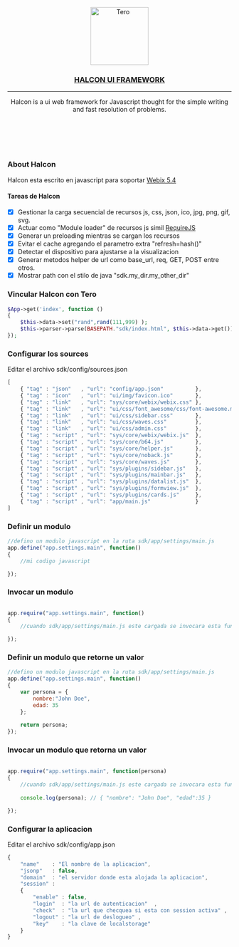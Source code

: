 <p align="center">
  <a href="https://github.com/dromero86/halcon/" target="_blank" >
    <img alt="Tero" src="https://cdn.dribbble.com/users/86682/screenshots/11464472/seahawk_media_simon_2x.png" height="130" /> <br>
	  <h3 align="center">HALCON UI FRAMEWORK</h3> 
  </a>
</p>
<hr>
<p align="center">
Halcon is a ui web framework for Javascript thought for the simple writing and fast resolution of problems.
</p>

<br>
<br>
<br>
<br>

### About Halcon

Halcon esta escrito en javascript para soportar [Webix 5.4](https://webix.com/)  

#### Tareas de Halcon

- [x] Gestionar la carga secuencial de recursos js, css, json, ico, jpg, png, gif, svg.
- [x] Actuar como "Module loader" de recursos js simil [RequireJS](https://requirejs.org/) 
- [x] Generar un preloading mientras se cargan los recursos
- [x] Evitar el cache agregando el parametro extra "refresh=hash()"
- [x] Detectar el dispositivo para ajustarse a la visualizacion
- [x] Generar metodos helper de url como base_url, req, GET, POST entre otros.
- [x] Mostrar path con el stilo de java "sdk.my_dir.my_other_dir"  

### Vincular Halcon con Tero

```php
$App->get('index', function ()
{
    $this->data->set("rand",rand(111,999) );
    $this->parser->parse(BASEPATH."sdk/index.html", $this->data->get());
});
```

### Configurar los sources 

Editar el archivo sdk/config/sources.json

```js
[
    { "tag" : "json"   , "url": "config/app.json"          }, 
    { "tag" : "icon"   , "url": "ui/img/favicon.ico"       },
    { "tag" : "link"   , "url": "sys/core/webix/webix.css" },
    { "tag" : "link"   , "url": "ui/css/font_awesome/css/font-awesome.min.css"   },  
    { "tag" : "link"   , "url": "ui/css/sidebar.css"       }, 
    { "tag" : "link"   , "url": "ui/css/waves.css"         },  
    { "tag" : "link"   , "url": "ui/css/admin.css"         }, 
    { "tag" : "script" , "url": "sys/core/webix/webix.js"  }, 
    { "tag" : "script" , "url": "sys/core/b64.js"          },
    { "tag" : "script" , "url": "sys/core/helper.js"       },
    { "tag" : "script" , "url": "sys/core/noback.js"       },  
    { "tag" : "script" , "url": "sys/core/waves.js"        },   
    { "tag" : "script" , "url": "sys/plugins/sidebar.js"   },   
    { "tag" : "script" , "url": "sys/plugins/mainbar.js"   },   
    { "tag" : "script" , "url": "sys/plugins/datalist.js"  },   
    { "tag" : "script" , "url": "sys/plugins/formview.js"  },    
    { "tag" : "script" , "url": "sys/plugins/cards.js"     },  
    { "tag" : "script" , "url": "app/main.js"              }  
]
```

### Definir un modulo 

```js
//defino un modulo javascript en la ruta sdk/app/settings/main.js
app.define("app.settings.main", function()
{ 
	//mi codigo javascript

});
```

### Invocar un modulo 

```js

app.require("app.settings.main", function()
{ 
	//cuando sdk/app/settings/main.js este cargada se invocara esta funcion

});
```

### Definir un modulo que retorne un valor

```js
//defino un modulo javascript en la ruta sdk/app/settings/main.js
app.define("app.settings.main", function()
{ 
	var persona = {
		nombre:"John Doe",
		edad: 35
	};
	
	return persona;
});
```

### Invocar un modulo que retorna un valor

```js
 
app.require("app.settings.main", function(persona)
{ 
	//cuando sdk/app/settings/main.js este cargada se invocara esta funcion
	
	console.log(persona); // { "nombre": "John Doe", "edad":35 }

});
```

### Configurar la aplicacion

Editar el archivo sdk/config/app.json

```js
{
	"name"    : "El nombre de la aplicacion",
	"jsonp"   : false, 
	"domain"  : "el servidor donde esta alojada la aplicacion",  
	"session" :
	{
		"enable" : false,
		"login"  : "la url de autenticacion"  ,
		"check"  : "la url que checquea si esta con session activa" ,
		"logout" : "la url de deslogueo" ,
		"key"    : "la clave de localstorage" 
	} 
}
```
